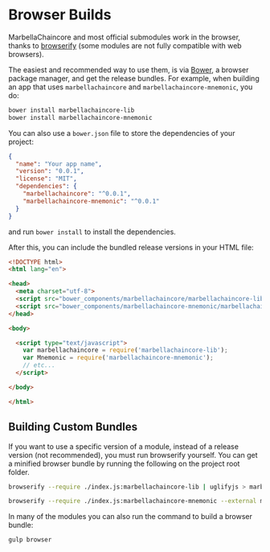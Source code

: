 # Browser Builds
MarbellaChaincore and most official submodules work in the browser, thanks to [browserify](http://browserify.org/) (some modules are not fully compatible with web browsers).

The easiest and recommended way to use them, is via [Bower](http://bower.io/), a browser package manager, and get the release bundles. For example, when building an app that uses `marbellachaincore` and `marbellachaincore-mnemonic`, you do:

```sh
bower install marbellachaincore-lib
bower install marbellachaincore-mnemonic
```

You can also use a `bower.json` file to store the dependencies of your project:

```json
{
  "name": "Your app name",
  "version": "0.0.1",
  "license": "MIT",
  "dependencies": {
    "marbellachaincore": "^0.0.1",
    "marbellachaincore-mnemonic": "^0.0.1"
  }
}
```

and run `bower install` to install the dependencies.

After this, you can include the bundled release versions in your HTML file:

```html
<!DOCTYPE html>
<html lang="en">

<head>
  <meta charset="utf-8">
  <script src="bower_components/marbellachaincore/marbellachaincore-lib.min.js"></script>
  <script src="bower_components/marbellachaincore-mnemonic/marbellachaincore-mnemonic.min.js"></script>
</head>

<body>

  <script type="text/javascript">
    var marbellachaincore = require('marbellachaincore-lib');
    var Mnemonic = require('marbellachaincore-mnemonic');
    // etc...
  </script>

</body>

</html>
```

## Building Custom Bundles
If you want to use a specific version of a module, instead of a release version (not recommended), you must run browserify yourself.  You can get a minified browser bundle by running the following on the project root folder.

```sh
browserify --require ./index.js:marbellachaincore-lib | uglifyjs > marbellachaincore-lib.min.js
```

```sh
browserify --require ./index.js:marbellachaincore-mnemonic --external marbellachaincore-lib | uglifyjs > marbellachaincore-mnemonic.min.js
```

In many of the modules you can also run the command to build a browser bundle:
```sh
gulp browser
```
